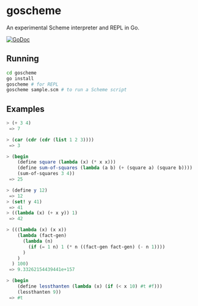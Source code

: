 # goscheme
An experimental Scheme interpreter and REPL in Go.

[![GoDoc](https://godoc.org/github.com/chrisbutcher/goscheme?status.svg)](https://godoc.org/github.com/chrisbutcher/goscheme)

## Running
```bash
cd goscheme
go install
goscheme # for REPL
goscheme sample.scm # to run a Scheme script
```

## Examples
```scheme
> (+ 3 4)
 => 7

> (car (cdr (cdr (list 1 2 3))))
 => 3

> (begin 
    (define square (lambda (x) (* x x)))
    (define sum-of-squares (lambda (a b) (+ (square a) (square b))))
    (sum-of-squares 3 4))
 => 25

> (define y 12)
 => 12
> (set! y 41)
 => 41
> ((lambda (x) (+ x y)) 1)
 => 42

> (((lambda (x) (x x))
    (lambda (fact-gen)
      (lambda (n)
        (if (= 1 n) 1 (* n ((fact-gen fact-gen) (- n 1))))
      )
    )
  ) 100)
 => 9.33262154439441e+157

> (begin
    (define lessthanten (lambda (x) (if (< x 10) #t #f)))
    (lessthanten 9))
 => #t

```
